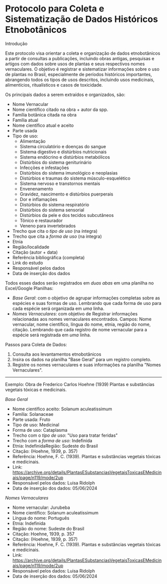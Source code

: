 # Protocolo para Coleta e Sistematização de Dados Históricos Etnobotânicos

Introdução

Este protocolo visa orientar a coleta e organização de dados etnobotânicos a partir de consultas a publicações, incluindo obras antigas, pesquisas e artigos com dados sobre usos de plantas e seus respectivos nomes vernaculares. O objetivo é registrar e sistematizar informações sobre o uso de plantas no Brasil, especialmente de períodos históricos importantes, abrangendo todos os tipos de usos descritos, incluindo usos medicinais, alimentícios, ritualísticos e casos de toxicidade.

Os principais dados a serem extraídos e organizados, são:
- Nome Vernacular
- Nome científico citado na obra + autor da spp.
- Família botânica citada na obra 
- Família atual
- Nome científico atual e aceito
- Parte usada 
- Tipo de uso:
    -  Alimentação
    -  Sistema circulatório e doenças do sangue
    -  Sistema digestivo e distúrbios nutricionais
    -  Sistema endócrino e distúrbios metabólicos
    -  Distúrbios do sistema geniturinário
    -  Infecções e infestações
    -  Distúrbios do sistema imunológico e neoplasias
    -  Distúrbios e traumas do sistema músculo-esquelético
    -  Sistema nervoso e transtornos mentais
    -  Envenenamento
    -  Gravidez, nascimento e distúrbios puerperais
    -  Dor e inflamações
    -  Distúrbios do sistema respiratório
    -  Distúrbios do sistema sensorial
    -  Distúrbios da pele e dos tecidos subcutâneos
    -  Tônico e restaurador
    -  Veneno para invertebrados
- Trecho que cita o *tipo de uso* (na íntegra)
- Trecho que cita a *forma de uso* (na íntegra)
- Etnia
- Região/localidade
- Citação (autor + data)
- Referência bibliográfica (completa)
- Link do estudo
- Responsável pelos dados
- Data de inserção dos dados

Todos esses dados serão registrados em *duas abas* em uma planilha no Excel/Google Planilhas:
- *Base Geral*: com o objetivo de agrupar informações completas sobre as espécies e suas formas de uso. Lembrando que cada forma de uso para cada espécie será organizada em *uma* linha.
- *Nomes Vernaculares*: com objetivo de Registrar informações relacionadas aos nomes vernaculares encontrados. Campos: Nome vernacular, nome científico, língua do nome, etnia, região do nome, citação. Lembrando que cada registro de nome vernacular para a espécie será registrada em *uma* linha. 

Passos para Coleta de Dados:
1. Consulta aos levantamentos etnobotânicos
2. Insira os dados na planilha "Base Geral" para um registro completo.
3. Registre os nomes vernaculares e suas informações na planilha "Nomes Vernaculares".



---------------------------------------------------------------------------------------------------------------------------------------------------------------------------------------------------------------------------------------------------------------------------------------------------------------------------------------------------------

Exemplo:
Obra de Frederico Carlos Hoehne (1939) Plantas e substâncias vegetais tóxicas e medicinais.

*Base Geral*
- Nome científico aceito: Solanum aculeatissimum
- Família: Solanaceae
- Parte usada: Fruto
- Tipo de uso: Medicinal
- Forma de uso: Cataplasma
- Trecho com o *tipo de uso*: "Uso para tratar feridas"
- Trecho com a *forma de uso*: Indefinida
- Etnia: IndefinidaRegião: Sudeste do Brasil
- Citação: (Hoehne, 1939, p. 357)
- Referência: Hoehne, F. C. (1939). Plantas e substâncias vegetais tóxicas e medicinais.
- Link: https://archive.org/details/PlantasESubstanciasVegetaisToxicasEMedicinais/page/n119/mode/2up
- Responsável pelos dados: Luisa Ridolph
- Data de inserção dos dados: 05/06/2024

*Nomes Vernaculares*
- Nome vernacular: Jurubeba
- Nome científico: Solanum aculeatissimum
- Língua do nome: Português
- Etnia: Indefinida
- Região do nome: Sudeste do Brasil
- Citação: Hoehne, 1939, p. 357
- Citação: (Hoehne, 1939, p. 357)
- Referência: Hoehne, F. C. (1939). Plantas e substâncias vegetais tóxicas e medicinais.
- Link: https://archive.org/details/PlantasESubstanciasVegetaisToxicasEMedicinais/page/n119/mode/2up
- Responsável pelos dados: Luisa Ridolph
- Data de inserção dos dados: 05/06/2024
